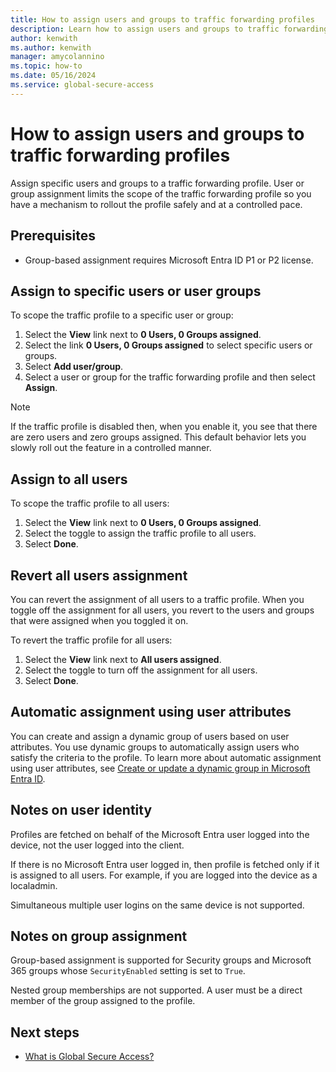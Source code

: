 ```yaml
---
title: How to assign users and groups to traffic forwarding profiles
description: Learn how to assign users and groups to traffic forwarding profiles Global Secure Access (preview).
author: kenwith
ms.author: kenwith
manager: amycolannino
ms.topic: how-to
ms.date: 05/16/2024
ms.service: global-secure-access
---
```

# How to assign users and groups to traffic forwarding profiles

Assign specific users and groups to a traffic forwarding profile. User or group assignment limits the scope of the traffic forwarding profile so you have a mechanism to rollout the profile safely and at a controlled pace.

## Prerequisites
- Group-based assignment requires Microsoft Entra ID P1 or P2 license.

## Assign to specific users or user groups 
To scope the traffic profile to a specific user or group:

1. Select the **View** link next to **0 Users, 0 Groups assigned**.
1. Select the link **0 Users, 0 Groups assigned** to select specific users or groups.
1. Select **Add user/group**.
1. Select a user or group for the traffic forwarding profile and then select **Assign**.

> [!NOTE]
> If the traffic profile is disabled then, when you enable it, you see that there are zero users and zero groups assigned. This default behavior lets you slowly roll out the feature in a controlled manner.

## Assign to all users 
To scope the traffic profile to all users:

1. Select the **View** link next to **0 Users, 0 Groups assigned**.
2. Select the toggle to assign the traffic profile to all users.
3. Select **Done**.

## Revert all users assignment
You can revert the assignment of all users to a traffic profile. When you toggle off the assignment for all users, you revert to the users and groups that were assigned when you toggled it on.

To revert the traffic profile for all users:
1. Select the **View** link next to **All users assigned**.
2. Select the toggle to turn off the assignment for all users.
3. Select **Done**. 

## Automatic assignment using user attributes 

You can create and assign a dynamic group of users based on user attributes. You use dynamic groups to automatically assign users who satisfy the criteria to the profile. To learn more about automatic assignment using user attributes, see [Create or update a dynamic group in Microsoft Entra ID](../dentity/users/groups-create-rule.md).

## Notes on user identity

Profiles are fetched on behalf of the Microsoft Entra user logged into the device​, not the user logged into the client​. 

If there is no Microsoft Entra user logged in, then profile is fetched only if it is assigned to all users. For example, if you are logged into the device as a localadmin.

Simultaneous multiple user logins on the same device is not supported. 

## Notes on group assignment

Group-based assignment is supported for Security groups and Microsoft 365 groups whose `SecurityEnabled` setting is set to `True`.

Nested group memberships are not supported. A user must be a direct member of the group assigned to the profile. 

## Next steps
- [What is Global Secure Access?](overview-what-is-global-secure-access.md)
